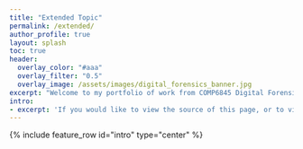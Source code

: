 ```yaml
---
title: "Extended Topic"
permalink: /extended/
author_profile: true
layout: splash
toc: true 
header:
  overlay_color: "#aaa"
  overlay_filter: "0.5"
  overlay_image: /assets/images/digital_forensics_banner.jpg
excerpt: "Welcome to my portfolio of work from COMP6845 Digital Forensics, Semester 2 2018. This site includes blog posts and related pages developed throughout the semester."
intro: 
- excerpt: 'If you would like to view the source of this page, or to view commits to verify dates published, you can visit the [GitHub repository](<https://github.com/HoganRichardson/forensics>). This page lies under the `/docs` directory. If you have any further queries, please [raise an issue](<https://github.com/HoganRichardson/forensics/issues/>).'
---
```

{% include feature_row id="intro" type="center" %}
